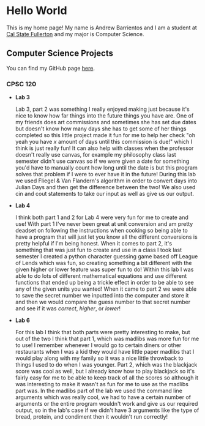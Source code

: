 # Hello World

This is my home page! My name is Andrew Barrientos and I am a student at [Cal State Fullerton](http://www.fullerton.edu/) and my major is Computer Science.

## Computer Science Projects

You can find my GitHub page [here](http://github.com/andrewbarrientos).

### CPSC 120

* **Lab 3**

    Lab 3, part 2 was something I really enjoyed making just because it's nice to know
    how far things into the future things you have are. One of my friends does art
    commissions and sometimes she has set due dates but doesn't know how many days she has
    to get some of her things completed so this little project made it fun for me to help
    her check "oh yeah you have *x* amount of days until this commission is due!" which I
    think is just really fun! It can also help with classes when the professor doesn't really
    use canvas, for example my philosophy class last semester didn't use canvas so if we were
    given a date for something you'd have to manually count how long until the date is but this
    program solves that problem if I were to ever have it in the future! During this lab we used
    Fliegel & Van Flandern's algorithm in order to convert days into Julian Days and then get
    the difference between the two! We also used cin and cout statements to take our input as
    well as give us our output.

* **Lab 4** 

    I think both part 1 and 2 for Lab 4 were very fun for me to create and use! With part 1
    I've never been great at unit conversion and am pretty deadset on following the instructions
    when cooking so being able to have a program that will just let you know all the different
    conversions is pretty helpful if I'm being honest. When it comes to part 2, it's something that
    was just fun to create and use in a class I took last semester I created a python character guessing
     game based off League of Lends which was fun, so creating something a bit different with the given
     higher or lower feature was super fun to do! Within this lab I was able to do lots of different
     mathematical equations and use different functions that ended up being a trickle effect in order to
     be able to see any of the given units you wanted! When it came to part 2 we were able to save the
     secret number we inputted into the computer and store it and then we would compare the guess number
     to that secret number and see if it was *correct*, *higher*, or *lower*!

* **Lab 6**

    For this lab I think that both parts were pretty interesting to make, but out of the two I think
    that part 1, which was madlibs was more fun for me to use! I remember whenever I would go to certain
    diners or other restaurants when I was a kid they would have little paper madlibs that I would play
    along with my family so it was a nice little throwback to things I used to do when I was younger.
    Part 2, which was the blackjack score was cool as well, but I already know how to play blackjack
    so it's fairly easy for me to be able to keep track of all the scores so although it was interesting
    to make it wasn't as fun for me to use as the madlibs part was. In the madlibs part of the lab we used
    the command line arguments which was really cool, we had to have a certain number of arguments or the entire
    program wouldn't work and give us our required output, so in the lab's case if we didn't have 3 arguments like
    the type of bread, protein, and condiment then it wouldn't run correctly!